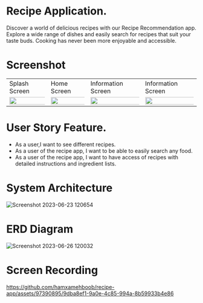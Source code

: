 # Recipe Application.
Discover a world of delicious recipes with our Recipe Recommendation app. Explore a wide range of dishes and easily search for recipes that suit your taste buds. Cooking has never been more enjoyable and accessible.
# Screenshot
 <table>
  <tr>
    <td>Splash Screen</td>
     <td>Home Screen</td>
     <td>Information Screen</td>
     <td>Information Screen</td>
  </tr>
  <tr>
    <td><img src="https://github.com/hamxamehboob/recipe-app/assets/97390895/bf6bf06b-6406-498d-a8ec-042223779a4e" width="1000%"></img></td>
    <td><img src="https://github.com/hamxamehboob/recipe-app/assets/97390895/b1bc78c3-fb7f-453b-baea-c40301120f87" width="1000%"></img></td>
    <td><img src="https://github.com/hamxamehboob/recipe-app/assets/97390895/2cf5358b-c542-4a1b-8c4f-e0d2eb92ff9b" width="1000%"></img></td>
    <td><img src="https://github.com/hamxamehboob/recipe-app/assets/97390895/3dda959b-e220-4719-b7bf-ba350182092d" width="1000%"></img></td>
  </tr>
 </table>
 

# User Story Feature.
* As a user,I want to see different recipes.
* As a user of the recipe app, I want to be able to easily search any food.
* As a user of the recipe app, I want to have access of recipes with detailed instructions and ingredient lists.

# System Architecture
![Screenshot 2023-06-23 120654](https://github.com/hamxamehboob/Recipe-Recommendation-App/assets/97390895/035c7a59-7f56-402c-a994-a980d1ef6cc4)
# ERD Diagram
![Screenshot 2023-06-26 120032](https://github.com/hamxamehboob/recipe-recommendation-app/assets/97390895/b57c3d6a-2fa8-481d-b703-dccdfb665335)
# Screen Recording


https://github.com/hamxamehboob/recipe-app/assets/97390895/9dba8ef1-9a0e-4c85-994a-8b59933b4e86


